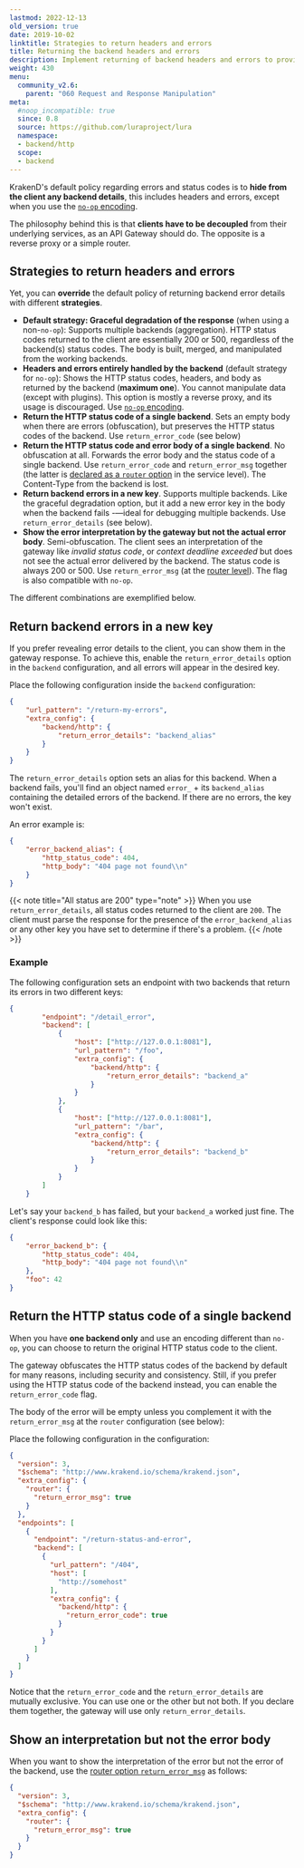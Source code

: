 ```yaml
---
lastmod: 2022-12-13
old_version: true
date: 2019-10-02
linktitle: Strategies to return headers and errors
title: Returning the backend headers and errors
description: Implement returning of backend headers and errors to provide informative and customized error messages to API consumers
weight: 430
menu:
  community_v2.6:
    parent: "060 Request and Response Manipulation"
meta:
  #noop_incompatible: true
  since: 0.8
  source: https://github.com/luraproject/lura
  namespace:
  - backend/http
  scope:
  - backend
---
```


KrakenD's default policy regarding errors and status codes is to **hide from the client any backend details**, this includes headers and errors, except when you use the [`no-op` encoding](/docs/v2.6/endpoints/no-op/).

The philosophy behind this is that **clients have to be decoupled** from their underlying services, as an API Gateway should do. The opposite is a reverse proxy or a simple router.

## Strategies to return headers and errors
Yet, you can **override** the default policy of returning backend error details with different **strategies**.

- **Default strategy: Graceful degradation of the response** (when using a non-`no-op`): Supports multiple backends (aggregation). HTTP status codes returned to the client are essentially 200 or 500, regardless of the backend(s) status codes. The body is built, merged, and manipulated from the working backends.
- **Headers and errors entirely handled by the backend** (default strategy for `no-op`): Shows the HTTP status codes, headers, and body as returned by the backend (**maximum one**). You cannot manipulate data (except with plugins). This option is mostly a reverse proxy, and its usage is discouraged. Use [`no-op` encoding](/docs/v2.6/endpoints/no-op/).
- **Return the HTTP status code of a single backend**. Sets an empty body when there are errors (obfuscation), but preserves the HTTP status codes of the backend. Use `return_error_code` (see below)
- **Return the HTTP status code and error body of a single backend**. No obfuscation at all. Forwards the error body and the status code of a single backend. Use `return_error_code` and `return_error_msg` together (the latter is [declared as a `router` option](/docs/v2.6/service-settings/router-options/#return_error_msg) in the service level). The Content-Type from the backend is lost.
- **Return backend errors in a new key**. Supports multiple backends. Like the graceful degradation option, but it add a new error key in the body when the backend fails -—ideal for debugging multiple backends. Use `return_error_details` (see below).
- **Show the error interpretation by the gateway but not the actual error body**. Semi-obfuscation. The client sees an interpretation of the gateway like *invalid status code*, or *context deadline exceeded* but does not see the actual error delivered by the backend. The status code is always 200 or 500. Use `return_error_msg` (at the [router level](/docs/v2.6/service-settings/router-options/#return_error_msg)). The flag is also compatible with `no-op`.

The different combinations are exemplified below.

## Return backend errors in a new key
If you prefer revealing error details to the client, you can show them in the gateway response. To achieve this, enable the `return_error_details` option in the `backend` configuration, and all errors will appear in the desired key.

Place the following configuration inside the `backend` configuration:

```json
{
    "url_pattern": "/return-my-errors",
    "extra_config": {
        "backend/http": {
            "return_error_details": "backend_alias"
        }
    }
}
```

The `return_error_details` option sets an alias for this backend. When a backend fails, you'll find an object named `error_` + its `backend_alias` containing the detailed errors of the backend. If there are no errors, the key won't exist.

An error example is:

```json
{
    "error_backend_alias": {
        "http_status_code": 404,
        "http_body": "404 page not found\\n"
    }
}
```

{{< note title="All status are 200" type="note" >}}
When you use `return_error_details`, all status codes returned to the client are `200`. The client must parse the response for the presence of the `error_backend_alias` or any other key you have set to determine if there's a problem.
{{< /note >}}


### Example
The following configuration sets an endpoint with two backends that return its errors in two different keys:

```json
{
        "endpoint": "/detail_error",
        "backend": [
            {
                "host": ["http://127.0.0.1:8081"],
                "url_pattern": "/foo",
                "extra_config": {
                    "backend/http": {
                        "return_error_details": "backend_a"
                    }
                }
            },
            {
                "host": ["http://127.0.0.1:8081"],
                "url_pattern": "/bar",
                "extra_config": {
                    "backend/http": {
                        "return_error_details": "backend_b"
                    }
                }
            }
        ]
    }
```

Let's say your `backend_b` has failed, but your `backend_a` worked just fine. The client's response could look like this:

```json
{
    "error_backend_b": {
        "http_status_code": 404,
        "http_body": "404 page not found\\n"
    },
    "foo": 42
}
```

## Return the HTTP status code of a single backend
When you have **one backend only** and use an encoding different than `no-op`, you can choose to return the original HTTP status code to the client.

The gateway obfuscates the HTTP status codes of the backend by default for many reasons, including security and consistency. Still, if you prefer using the HTTP status code of the backend instead, you can enable the `return_error_code` flag.

The body of the error will be empty unless you complement it with the `return_error_msg` at the `router` configuration (see below):

Place the following configuration in the configuration:

```json
{
  "version": 3,
  "$schema": "http://www.krakend.io/schema/krakend.json",
  "extra_config": {
    "router": {
      "return_error_msg": true
    }
  },
  "endpoints": [
    {
      "endpoint": "/return-status-and-error",
      "backend": [
        {
          "url_pattern": "/404",
          "host": [
            "http://somehost"
          ],
          "extra_config": {
            "backend/http": {
              "return_error_code": true
            }
          }
        }
      ]
    }
  ]
}
```

Notice that the `return_error_code` and the `return_error_details` are mutually exclusive. You can use one or the other but not both. If you declare them together, the gateway will use only `return_error_details`.


## Show an interpretation but not the error body
When you want to show the interpretation of the error but not the error of the backend, use the [router option `return_error_msg`](/docs/v2.6/service-settings/router-options/) as follows:

```json
{
  "version": 3,
  "$schema": "http://www.krakend.io/schema/krakend.json",
  "extra_config": {
    "router": {
      "return_error_msg": true
    }
  }
}
```